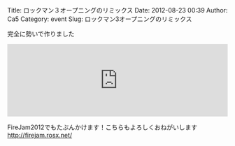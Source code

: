 Title: ロックマン３オープニングのリミックス
Date: 2012-08-23 00:39
Author: Ca5
Category: event
Slug: ロックマン3オープニングのリミックス

完全に勢いで作りました  
<iframe width="100%" height="166" scrolling="no" frameborder="no" src="https://w.soundcloud.com/player/?url=https%3A//api.soundcloud.com/tracks/57183065&amp;color=ff5500&amp;auto_play=false&amp;hide_related=false&amp;show_comments=true&amp;show_user=true&amp;show_reposts=false"></iframe>

FireJam2012でもたぶんかけます！こちらもよろしくおねがいします  
<http://firejam.rosx.net/>
